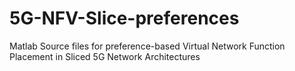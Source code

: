 # 5G-NFV-Slice-preferences
Matlab Source files for preference-based Virtual Network Function Placement in Sliced 5G Network Architectures
